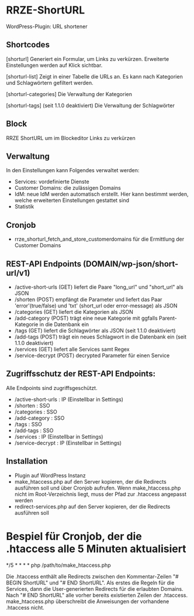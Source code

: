 # RRZE-ShortURL
WordPress-Plugin: URL shortener

## Shortcodes
[shorturl] 
Generiert ein Formular, um Links zu verkürzen.
Erweiterte Einstellungen werden auf Klick sichtbar. 

[shorturl-list]
Zeigt in einer Tabelle die URLs an. Es kann nach Kategorien und Schlagwörtern gefiltert werden. 

[shorturl-categories]
Die Verwaltung der Kategorien

[shorturl-tags] (seit 1.1.0 deaktiviert)
Die Verwaltung der Schlagwörter

## Block
RRZE ShortURL um im Blockeditor Links zu verkürzen

## Verwaltung
In den Einstellungen kann Folgendes verwaltet werden:
- Services: vordefinierte Dienste 
- Customer Domains: die zulässigen Domains
- IdM: neue IdM werden automatisch erstellt. Hier kann bestimmt werden, welche erweiterten Einstellungen gestattet sind
- Statistik

## Cronjob
- rrze_shorturl_fetch_and_store_customerdomains für die Ermittlung der Customer Domains

## REST-API Endpoints (DOMAIN/wp-json/short-url/v1)
- /active-short-urls (GET) liefert die Paare "long_url" und "short_url" als JSON
- /shorten (POST) empfängt die Parameter und liefert das Paar 'error'(true/false) und 'txt' (short_url oder error-message) als JSON
- /categories (GET) liefert die Kategorien als JSON
- /add-category (POST) trägt eine neue Kategorie mit ggfalls Parent-Kategorie in die Datenbank ein
- /tags (GET) liefert die Schlagwörter als JSON (seit 1.1.0 deaktiviert)
- /add-tags (POST) trägt ein neues Schlagwort in die Datenbank ein (seit 1.1.0 deaktiviert)
- /services (GET) liefert alle Services samt Regex
- /service-decrypt (POST) decrypted Parameter für einen Service

## Zugriffsschutz der REST-API Endpoints:
Alle Endpoints sind zugriffsgeschützt.
- /active-short-urls : IP (Einstellbar in Settings)
- /shorten : SSO
- /categories : SSO
- /add-category : SSO
- /tags : SSO
- /add-tags : SSO
- /services : IP (Einstellbar in Settings)
- /service-decrypt : IP (Einstellbar in Settings)

## Installation
- Plugin auf WordPress Instanz 
- make_htaccess.php auf den Server kopieren, der die Redirects ausführen soll und über Cronjob aufrufen. Wenn make_htaccess.php nicht im Root-Verzeichnis liegt, muss der Pfad zur .htaccess angepasst werden
- redirect-services.php auf den Server kopieren, der die Redirects ausführen soll

# Bespiel für Cronjob, der die .htaccess alle 5 Minuten aktualisiert
*/5 * * * * php /path/to/make_htaccess.php

Die .htaccess enthält alle Redirects zwischen den Kommentar-Zeilen "# BEGIN ShortURL" und "# END ShortURL".
Als erstes die Regeln für die Services, dann die User-generierten Redirects für die erlaubten Domains.
Nach "# END ShortURL" alle vorher bereits existierten Zeilen der .htaccess. 
make_htaccess.php überschreibt die Anweisungen der vorhandene .htaccess nicht.



